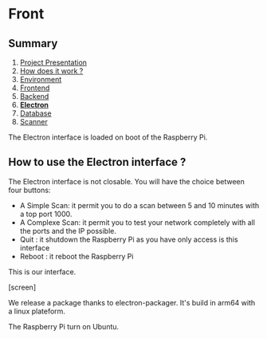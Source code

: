 # Front

## Summary

1. [Project Presentation](project.html)
2. [How does it work ?](working.html)
3. [Environment](env.html)
4. [Frontend](front.html)
5. [Backend](back.html)
6. [**Electron**](electron.html)
7. [Database](database.html)
8. [Scanner](scanner.html)

The Electron interface is loaded on boot of the Raspberry Pi.

## How to use the Electron interface ?

The Electron interface is not closable. You will have the choice between four buttons:

* A Simple Scan: it permit you to do a scan between 5 and 10 minutes with a top port 1000.
* A Complexe Scan: it permit you to test your network completely with all the ports and the IP possible.
* Quit : it shutdown the Raspberry Pi as you have only access is this interface
* Reboot : it reboot the Raspberry Pi

This is our interface.

[screen]

We release a package thanks to electron-packager. It's build in arm64 with a linux plateform.

The Raspberry Pi turn on Ubuntu.
